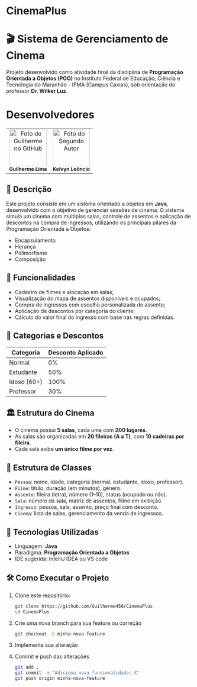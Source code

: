 # CinemaPlus
# 🎬 Sistema de Gerenciamento de Cinema

Projeto desenvolvido como atividade final da disciplina de **Programação Orientada a Objetos (POO)** no Instituto Federal de Educação, Ciência e Tecnologia do Maranhão - IFMA (Campus Caxias), sob orientação do professor **Dr. Wilker Luz**.
# Desenvolvedores

<table> <tr> <td align="center"> <a href="https://github.com/Guilherme450"> <img src="https://github.com/Guilherme450.png" width="100px;" alt="Foto de Guilherme no GitHub"/><br /> <sub><b>Guilherme Lima</b></sub> </a> </td> <td align="center"> <a href="https://github.com/Kelvinl14"> <img src="https://media.licdn.com/dms/image/v2/D4D03AQG-jEXhl8_L7g/profile-displayphoto-shrink_400_400/profile-displayphoto-shrink_400_400/0/1715601864655?e=1756339200&v=beta&t=ou2t6AKj0t4ff2Pz_8YBMRzwGBaTH74jdzQblJVyMTk" width="100px;" alt="Foto do Segundo Autor"/><br /> <sub><b>Kelvyn Leôncio</b></sub> </a> </td> </tr> </table>

## 📌 Descrição

Este projeto consiste em um sistema orientado a objetos em **Java**, desenvolvido com o objetivo de gerenciar sessões de cinema. O sistema simula um cinema com múltiplas salas, controle de assentos e aplicação de descontos na compra de ingressos, utilizando os principais pilares da Programação Orientada a Objetos:

- Encapsulamento
- Herança
- Polimorfismo
- Composição

## 🎯 Funcionalidades

- Cadastro de filmes e alocação em salas;
- Visualização do mapa de assentos disponíveis e ocupados;
- Compra de ingressos com escolha personalizada de assento;
- Aplicação de descontos por categoria do cliente;
- Cálculo do valor final do ingresso com base nas regras definidas.

## 🧾 Categorias e Descontos

| Categoria  | Desconto Aplicado |
|------------|-------------------|
| Normal     | 0%                |
| Estudante  | 50%               |
| Idoso (60+)| 100%              |
| Professor  | 30%               |

## 🏛️ Estrutura do Cinema

- O cinema possui **5 salas**, cada uma com **200 lugares**.
- As salas são organizadas em **20 fileiras (A a T)**, com **10 cadeiras por fileira**.
- Cada sala exibe **um único filme por vez**.

## 🧩 Estrutura de Classes

- `Pessoa`: nome, idade, categoria (normal, estudante, idoso, professor).
- `Filme`: título, duração (em minutos), gênero.
- `Assento`: fileira (letra), número (1–10), status (ocupado ou não).
- `Sala`: número da sala, matriz de assentos, filme em exibição.
- `Ingresso`: pessoa, sala, assento, preço final com desconto.
- `Cinema`: lista de salas, gerenciamento da venda de ingressos.

## 🧪 Tecnologias Utilizadas

- Linguagem: **Java**
- Paradigma: **Programação Orientada a Objetos**
- IDE sugerida: IntelliJ IDEA ou VS code

## 🛠️ Como Executar o Projeto

1. Clone este repositório:

   ```bash
   git clone https://github.com/Guilherme450/CinemaPlus
   cd CinemaPlus

2. Crie uma nova branch para sua feature ou correção
    ```bash
   git checkout -b minha-nova-feature

3. Implemente sua alteração

4. Commit e push das alterações
    ```bash
   git add .
   git commit -m "Adiciona nova funcionalidade: X"
   git push origin minha-nova-feature
